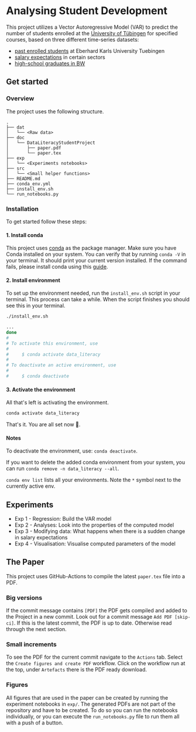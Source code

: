 # Analysing Student Development

This project utilizes a Vector Autoregressive Model (VAR) to predict the number of students enrolled at the [University of Tübingen](https://uni-tuebingen.de) for specified courses, based on three different time-series datasets:
- [past enrolled students](https://uni-tuebingen.de/einrichtungen/verwaltung/iv-studierende/studierendenabteilung/statistiken/) at Eberhard Karls University Tuebingen
- [salary expectations](https://www-genesis.destatis.de/genesis//online?operation=table&code=62321-0001&bypass=true&levelindex=0&levelid=1702307320529#abreadcrumb) in certain sectors
- [high-school graduates in BW](https://www.statistik-bw.de/BildungKultur/SchulenAllgem/LRt0302.jsp)

## Get started
### Overview
The project uses the following structure.
```
.
├── dat
│   └── <Raw data>
├── doc
│   └── DataLiteracyStudentProject
│       ├── paper.pdf
│       └── paper.tex
├── exp
│   └── <Experiments notebooks>
├── src
│   └── <Small helper functions>
├── README.md
├── conda_env.yml
├── install_env.sh
└── run_notebooks.py
```

### Installation
To get started follow these steps:
#### 1. Install conda
This project uses [conda](https://conda.io/projects/conda/en/latest/index.html) as the package manager. Make sure you have Conda installed on your system.
You can verify that by running `conda -V` in your terminal. It should print your current version installed.
If the command fails, please install conda using this [guide](https://conda.io/projects/conda/en/latest/user-guide/install/index.html#regular-installation).


#### 2. Install environment
To set up the environment needed, run the `install_env.sh` script in your terminal. This process can take a while.
When the script finishes you should see this in your terminal.
```sh
./install_env.sh
```
```sh
...
done
#
# To activate this environment, use
#
#     $ conda activate data_literacy
#
# To deactivate an active environment, use
#
#     $ conda deactivate
```

#### 3. Activate the environment
All that's left is activating the environment.
```sh
conda activate data_literacy
```
That's it. You are all set now 🚀.

#### Notes
To deactivate the environment, use: `conda deactivate`.

If you want to delete the added conda environment from your system, you can run `conda remove -n data_literacy --all`.

`conda env list` lists all your environments. Note the `*` symbol next to the currently active env.

## Experiments
- Exp 1 - Regression: Build the VAR model
- Exp 2 - Analyses: Look into the properties of the computed model
- Exp 3 - Modifying data: What happens when there is a sudden change in salary expectations
- Exp 4 - Visualisation: Visualise computed parameters of the model


## The Paper
This project uses GitHub-Actions to compile the latest `paper.tex` file into a PDF.
### Big versions
If the commit message contains `[PDF]` the PDF gets compiled and added to the Project in a new commit. Look out for a commit message `Add PDF [skip-ci]`. If this is the latest commit, the PDF is up to date.
Otherwise read through the next section.

### Small increments
To see the PDF for the current commit navigate to the `Actions` tab. Select the `Create figures and create PDF` workflow. Click on the workflow run at the top, under `Artefacts` there is the PDF ready download.

### Figures
All figures that are used in the paper can be created by running the experiment notebooks in `exp/`. The generated PDFs are not part of the repository and have to be created. To do so you can run the notebooks individually, or you can execute the `run_notebooks.py` file to run them all with a push of a button.